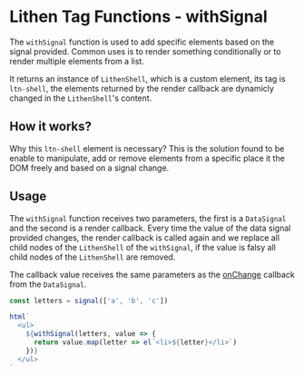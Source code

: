 # Lithen Tag Functions - withSignal

The `withSignal` function is used to add specific elements based on the signal provided. Common uses
is to render something conditionally or to render multiple elements from a list.

It returns an instance of `LithenShell`, which is a custom element, its tag is `ltn-shell`, the elements returned by the render callback are dynamicly changed in the `LithenShell`'s content.

## How it works?

Why this `ltn-shell` element is necessary? This is the solution found to be enable to manipulate, add
or remove elements from a specific place it the DOM freely and based on a signal change.

## Usage

The `withSignal` function receives two parameters, the first is a `DataSignal` and the second is a 
render callback. Every time the value of the data signal provided changes, the render callback is
called again and we replace all child nodes of the `LithenShell` of the `withSignal`, if the value is
falsy all child nodes of the `LithenShell` are removed.

The callback value receives the same parameters as the [onChange](./signals.md#onchange) callback 
from the `DataSignal`.

```ts
const letters = signal(['a', 'b', 'c'])

html`
  <ul>
    ${withSignal(letters, value => {
      return value.map(letter => el`<li>${letter}</li>`)
    })}
  </ul>
`
```
